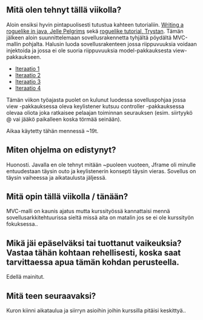 ## Mitä olen tehnyt tällä viikolla?

Aloin ensiksi hyvin pintapuolisesti tutustua kahteen tutorialiin. [Writing a roguelike in java, Jelle Pelgrims](https://jellepelgrims.com/articles/roguelike_java) sekä [roguelike tutorial, Trystan](http://trystans.blogspot.com). Tämän jälkeen aloin suunnittelemaan sovellusrakennetta tyhjältä pöydältä MVC-mallin pohjalta. Halusin luoda sovellusrakenteen jossa riippuvuuksia voidaan injektoida ja jossa ei ole suoria riippuvuuksia model-pakkauksesta view-pakkaukseen. 

* [Iteraatio 1](https://github.com/juhoaj/tiralabra-tractus/blob/master/documentation/suunnittelu/iteraatio-1.jpg)
* [Iteraatio 2](https://github.com/juhoaj/tiralabra-tractus/blob/master/documentation/suunnittelu/iteraatio-2.jpg)
* [Iteraatio 3](https://github.com/juhoaj/tiralabra-tractus/blob/master/documentation/suunnittelu/iteraatio-3.jpg)
* [Iteraatio 4](https://github.com/juhoaj/tiralabra-tractus/blob/master/documentation/suunnittelu/iteraatio-4.jpg)

Tämän viikon työajasta puolet on kulunut luodessa sovelluspohjaa jossa view -pakkauksessa oleva keylistener kutsuu controller -pakkauksessa olevaa oliota joka ratkaisee pelaajan toiminnan seurauksen (esim. siirtyykö @ vai jääkö paikalleen koska törmää seinään).

Aikaa käytetty tähän mennessä ~19t.


## Miten ohjelma on edistynyt?

Huonosti. Javalla en ole tehnyt mitään ~puoleen vuoteen, Jframe oli minulle entuudestaan täysin outo ja keylistenerin konsepti täysin vieras. Sovellus on täysin vaiheessa ja aikataulusta jäljessä.


## Mitä opin tällä viikolla / tänään?

MVC-malli on kaunis ajatus mutta kurssityössä kannattaisi mennä sovellusarkkitehtuurissa sieltä missä aita on matalin jos se ei ole kurssityön fokuksessa..


## Mikä jäi epäselväksi tai tuottanut vaikeuksia? Vastaa tähän kohtaan rehellisesti, koska saat tarvittaessa apua tämän kohdan perusteella.

Edellä mainitut.


## Mitä teen seuraavaksi?

Kuron kiinni aikataulua ja siirryn asioihin joihin kurssilla pitäisi keskittyä..